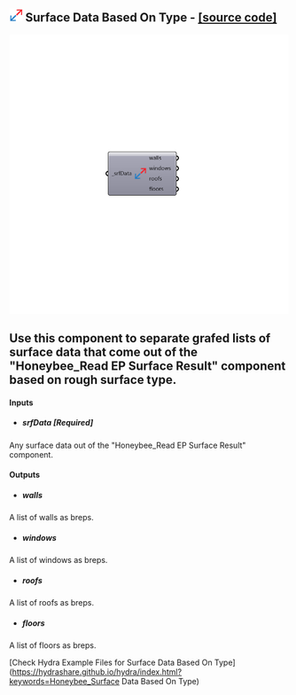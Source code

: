 ## ![](../../images/icons/Surface_Data_Based_On_Type.png) Surface Data Based On Type - [[source code]](https://github.com/ladybug-tools/honeybee-legacy/tree/master/src/Honeybee_Surface%20Data%20Based%20On%20Type.py)

![](../../images/components/Surface_Data_Based_On_Type.png)

Use this component to separate grafed lists of surface data that come out of the "Honeybee_Read EP Surface Result" component based on rough surface type.
 -
 

#### Inputs
* ##### srfData [Required]
Any surface data out of the "Honeybee_Read EP Surface Result" component.

#### Outputs
* ##### walls
A list of walls as breps.
* ##### windows
A list of windows as breps.
* ##### roofs
A list of roofs as breps.
* ##### floors
A list of floors as breps.


[Check Hydra Example Files for Surface Data Based On Type](https://hydrashare.github.io/hydra/index.html?keywords=Honeybee_Surface Data Based On Type)